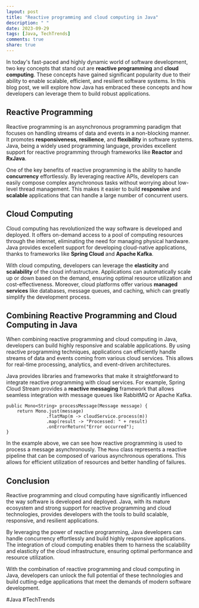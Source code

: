 ```yaml
---
layout: post
title: "Reactive programming and cloud computing in Java"
description: " "
date: 2023-09-29
tags: [Java, TechTrends]
comments: true
share: true
---
```


In today's fast-paced and highly dynamic world of software development, two key concepts that stand out are **reactive programming** and **cloud computing**. These concepts have gained significant popularity due to their ability to enable scalable, efficient, and resilient software systems. In this blog post, we will explore how Java has embraced these concepts and how developers can leverage them to build robust applications.

## Reactive Programming

Reactive programming is an asynchronous programming paradigm that focuses on handling streams of data and events in a non-blocking manner. It promotes **responsiveness**, **resilience**, and **flexibility** in software systems. Java, being a widely used programming language, provides excellent support for reactive programming through frameworks like **Reactor** and **RxJava**.

One of the key benefits of reactive programming is the ability to handle **concurrency** effortlessly. By leveraging reactive APIs, developers can easily compose complex asynchronous tasks without worrying about low-level thread management. This makes it easier to build **responsive** and **scalable** applications that can handle a large number of concurrent users.

## Cloud Computing

Cloud computing has revolutionized the way software is developed and deployed. It offers on-demand access to a pool of computing resources through the internet, eliminating the need for managing physical hardware. Java provides excellent support for developing cloud-native applications, thanks to frameworks like **Spring Cloud** and **Apache Kafka**.

With cloud computing, developers can leverage the **elasticity** and **scalability** of the cloud infrastructure. Applications can automatically scale up or down based on the demand, ensuring optimal resource utilization and cost-effectiveness. Moreover, cloud platforms offer various **managed services** like databases, message queues, and caching, which can greatly simplify the development process.

## Combining Reactive Programming and Cloud Computing in Java

When combining reactive programming and cloud computing in Java, developers can build highly responsive and scalable applications. By using reactive programming techniques, applications can efficiently handle streams of data and events coming from various cloud services. This allows for real-time processing, analytics, and event-driven architectures.

Java provides libraries and frameworks that make it straightforward to integrate reactive programming with cloud services. For example, Spring Cloud Stream provides a **reactive messaging** framework that allows seamless integration with message queues like RabbitMQ or Apache Kafka.

```
public Mono<String> processMessage(Message message) {
    return Mono.just(message)
               .flatMap(m -> cloudService.process(m))
               .map(result -> "Processed: " + result)
               .onErrorReturn("Error occurred");
}
```

In the example above, we can see how reactive programming is used to process a message asynchronously. The `Mono` class represents a reactive pipeline that can be composed of various asynchronous operations. This allows for efficient utilization of resources and better handling of failures.

## Conclusion

Reactive programming and cloud computing have significantly influenced the way software is developed and deployed. Java, with its mature ecosystem and strong support for reactive programming and cloud technologies, provides developers with the tools to build scalable, responsive, and resilient applications.

By leveraging the power of reactive programming, Java developers can handle concurrency effortlessly and build highly responsive applications. The integration of cloud computing enables them to harness the scalability and elasticity of the cloud infrastructure, ensuring optimal performance and resource utilization.

With the combination of reactive programming and cloud computing in Java, developers can unlock the full potential of these technologies and build cutting-edge applications that meet the demands of modern software development.

\#Java #TechTrends